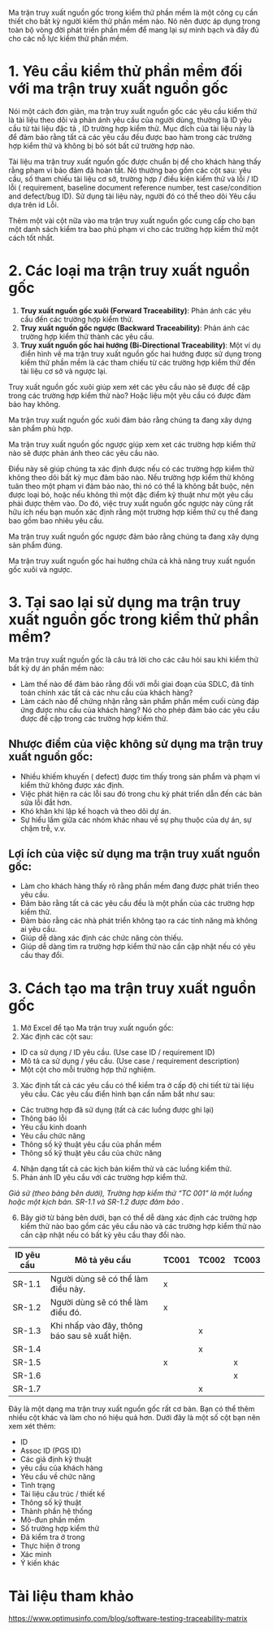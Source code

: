 Ma trận truy xuất nguồn gốc trong kiểm thử phần mềm là một công cụ cần thiết cho bất kỳ người kiểm thử phần mềm nào. Nó nên được áp dụng trong toàn bộ vòng đời phát triển phần mềm để mang lại sự minh bạch và đầy đủ cho các nỗ lực kiểm thử phần mềm.

# 1. Yêu cầu kiểm thử phần mềm đối với ma trận truy xuất nguồn gốc

Nói một cách đơn giản, ma trận truy xuất nguồn gốc các yêu cầu kiểm thử là tài liệu theo dõi và phản ánh yêu cầu của người dùng, thường là ID yêu cầu từ tài liệu đặc tả , ID trường hợp kiểm thử. Mục đích của tài liệu này là để đảm bảo rằng tất cả các yêu cầu đều được bao hàm trong các trường hợp kiểm thử và không bị bỏ sót bất cứ trường hợp nào.

Tài liệu ma trận truy xuất nguồn gốc được chuẩn bị để cho khách hàng thấy rằng phạm vi bảo đảm đã hoàn tất. Nó thường bao gồm các cột sau: yêu cầu, số tham chiếu tài liệu cơ sở, trường hợp / điều kiện kiểm thử và lỗi / ID lỗi ( requirement, baseline document reference number, test case/condition and defect/bug ID). Sử dụng tài liệu này, người đó có thể theo dõi Yêu cầu dựa trên id Lỗi.

Thêm một vài cột nữa vào ma trận truy xuất nguồn gốc cung cấp cho bạn một danh sách kiểm tra bao phủ phạm vi cho các trường hợp kiểm thử một cách tốt nhất.

# 2. Các loại ma trận truy xuất nguồn gốc
1. **Truy xuất nguồn gốc xuôi (Forward Traceability)**: Phản ánh các yêu cầu đến các trường hợp kiểm thử.
1. **Truy xuất nguồn gốc ngược (Backward Traceability)**: Phản ánh các trường hợp kiểm thử thành các yêu cầu.
1. **Truy xuất nguồn gốc hai hướng (Bi-Directional Traceability)**: Một ví dụ điển hình về ma trận truy xuất nguồn gốc hai hướng được sử dụng trong kiểm thử phần mềm là các tham chiếu từ các trường hợp kiểm thử đến tài liệu cơ sở và ngược lại.

Truy xuất nguồn gốc xuôi giúp xem xét các yêu cầu nào sẽ được đề cập trong các trường hợp kiểm thử nào? Hoặc liệu một yêu cầu có được đảm bảo hay không.

Ma trận truy xuất nguồn gốc xuôi đảm bảo rằng chúng ta đang xây dựng sản phẩm phù hợp.

Ma trận truy xuất nguồn gốc ngược giúp xem xet các trường hợp kiểm thử nào sẽ được phản ánh theo các yêu cầu nào.

Điều này sẽ giúp chúng ta xác định được nếu có các trường hợp kiểm thử không theo dõi bất kỳ mục đảm bảo nào. Nếu trường hợp kiểm thử không tuân theo một phạm vi đảm bảo nào, thì nó có thể là không bắt buộc, nên được loại bỏ, hoặc nếu không thì một đặc điểm kỹ thuật như một yêu cầu phải được thêm vào. Do đó, việc truy xuất nguồn gốc ngược này cũng rất hữu ích nếu bạn muốn xác định rằng một trường hợp kiểm thử cụ thể đang bao gồm bao nhiêu yêu cầu.

Ma trận truy xuất nguồn gốc ngược đảm bảo rằng chúng ta đang xây dựng sản phẩm đúng.

Ma trận truy xuất nguồn gốc hai hướng chứa cả khả năng truy xuất nguồn gốc xuôi và ngược.

# 3. Tại sao lại sử dụng ma trận truy xuất nguồn gốc trong kiểm thử phần mềm?

Ma trận truy xuất nguồn gốc là câu trả lời cho các câu hỏi sau khi kiểm thử bất kỳ dự án phần mềm nào:

* Làm thế nào để đảm bảo rằng đối với mỗi giai đoạn của SDLC, đã tính toán chính xác tất cả các nhu cầu của khách hàng?
* Làm cách nào để chứng nhận rằng sản phẩm phần mềm cuối cùng đáp ứng được nhu cầu của khách hàng? Nó cho phép đảm bảo các yêu cầu được đề cập trong các trường hợp kiểm thử.

## Nhược điểm của việc không sử dụng ma trận truy xuất nguồn gốc:
* Nhiều khiếm khuyến ( defect) được tìm thấy trong sản phẩm và  phạm vi kiểm thử không được xác định.
* Việc phát hiện ra các lỗi sau đó trong chu kỳ phát triển dẫn đến các bản sửa lỗi đắt hơn.
* Khó khăn khi lập kế hoạch và theo dõi dự án.
* Sự hiểu lầm giữa các nhóm khác nhau về sự phụ thuộc của dự án, sự chậm trễ, v.v.

## Lợi ích của việc sử dụng ma trận truy xuất nguồn gốc:

* Làm cho khách hàng thấy rõ rằng phần mềm đang được phát triển theo yêu cầu.
* Đảm bảo rằng tất cả các yêu cầu đều là một phần của các trường hợp kiểm thử.
* Đảm bảo rằng các nhà phát triển không tạo ra các tính năng mà không ai yêu cầu.
* Giúp dễ dàng xác định các chức năng còn thiếu.
* Giúp dễ dàng tìm ra trường hợp kiểm thử nào cần cập nhật nếu có yêu cầu thay đổi.

# 3. Cách tạo ma trận truy xuất nguồn gốc
1. Mở Excel để tạo Ma trận truy xuất nguồn gốc:
2. Xác định các cột sau:
*  ID ca sử dụng / ID yêu cầu. (Use case ID / requirement ID)
*  Mô tả ca sử dụng / yêu cầu. (Use case / requirement description)
*  Một cột cho mỗi trường hợp thử nghiệm.
3. Xác định tất cả các yêu cầu có thể kiểm tra ở cấp độ chi tiết từ tài liệu yêu cầu. Các yêu cầu điển hình bạn cần nắm bắt như sau:
* Các trường hợp đã sử dụng (tất cả các luồng được ghi lại)
* Thông báo lỗi
* Yêu cầu kinh doanh
* Yêu cầu chức năng
* Thông số kỹ thuật yêu cầu của phần mềm
* Thông số kỹ thuật yêu cầu của chức năng
4. Nhận dạng tất cả các kịch bản kiểm thử và các luồng kiểm thử.
5. Phản ánh ID yêu cầu với các trường hợp kiểm thử. 

*Giả sử (theo bảng bên dưới), Trường hợp kiểm thử “TC 001” là một luồng hoặc một kịch bản. SR-1.1 và SR-1.2 được đảm bảo .*

6. Bây giờ từ bảng bên dưới, bạn có thể dễ dàng xác định các trường hợp kiểm thử nào bao gồm các yêu cầu nào và các trường hợp kiểm thử nào cần cập nhật nếu có bất kỳ yêu cầu thay đổi nào.

| ID yêu cầu  | Mô tả yêu cầu | TC001 | TC002 | TC003|
| -------- | -------- | -------- | -------- | -------- |
|SR-1.1   | Người dùng sẽ có thể làm điều này.     | x   |   |      |
| SR-1.2      |Người dùng sẽ có thể làm điều đó.    | x   |    |    |
| SR-1.3      |Khi nhấp vào đây, thông báo sau sẽ xuất hiện.    |     |x  |     |
| SR-1.4      |  |     |x   |  |
| SR-1.5    |   | x   |   | x   |
| SR-1.6     |   |     |    |x   |
| SR-1.7     |    |    |x     |   |

Đây là một dạng ma trận truy xuất nguồn gốc rất cơ bản. Bạn có thể thêm nhiều cột khác và làm cho nó hiệu quả hơn. Dưới đây là một số cột bạn nên xem xét thêm:

* ID
* Assoc ID (PGS ID)
* Các giả định kỹ thuật
* yêu cầu của khách hàng
* Yêu cầu về chức năng
* Tình trạng
* Tài liệu cấu trúc / thiết kế
* Thông số kỹ thuật
* Thành phần hệ thống
* Mô-đun phần mềm
* Số trường hợp kiểm thử
* Đã kiểm tra ở trong
* Thực hiện ở trong
* Xác minh
* Ý kiến khác

# Tài liệu tham khảo 

https://www.optimusinfo.com/blog/software-testing-traceability-matrix